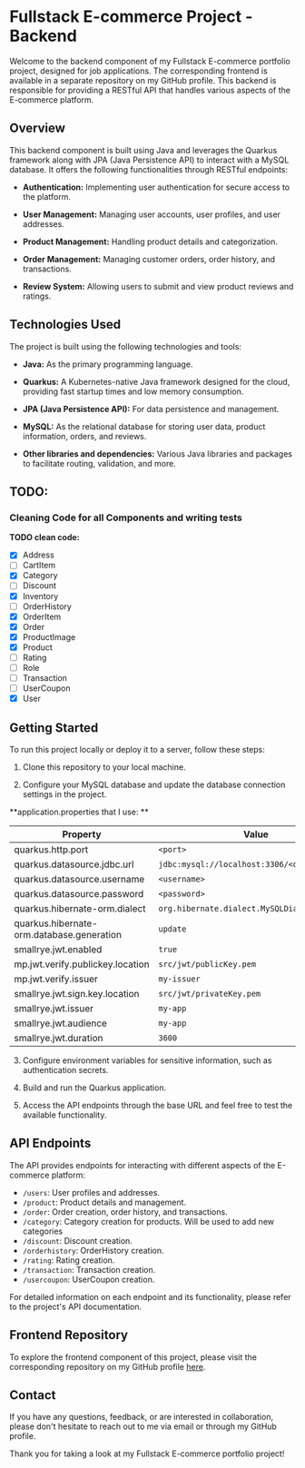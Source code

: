 # Fullstack E-commerce Project - Backend

Welcome to the backend component of my Fullstack E-commerce portfolio project, designed for job applications. The corresponding frontend is available in a separate repository on my GitHub profile. This backend is responsible for providing a RESTful API that handles various aspects of the E-commerce platform.

## Overview

This backend component is built using Java and leverages the Quarkus framework along with JPA (Java Persistence API) to interact with a MySQL database. It offers the following functionalities through RESTful endpoints:

- **Authentication:** Implementing user authentication for secure access to the platform.

- **User Management:** Managing user accounts, user profiles, and user addresses.

- **Product Management:** Handling product details and categorization.

- **Order Management:** Managing customer orders, order history, and transactions.

- **Review System:** Allowing users to submit and view product reviews and ratings.

## Technologies Used

The project is built using the following technologies and tools:

- **Java:** As the primary programming language.

- **Quarkus:** A Kubernetes-native Java framework designed for the cloud, providing fast startup times and low memory consumption.

- **JPA (Java Persistence API):** For data persistence and management.

- **MySQL:** As the relational database for storing user data, product information, orders, and reviews.

- **Other libraries and dependencies:** Various Java libraries and packages to facilitate routing, validation, and more.
## TODO:  
### Cleaning Code for all Components and writing tests
**TODO clean code:**

- [x] Address
- [ ] CartItem
- [x] Category
- [ ] Discount
- [x] Inventory
- [ ] OrderHistory
- [x] OrderItem
- [x] Order
- [x] ProductImage
- [x] Product
- [ ] Rating
- [ ] Role
- [ ] Transaction
- [ ] UserCoupon
- [x] User

## Getting Started

To run this project locally or deploy it to a server, follow these steps:

1. Clone this repository to your local machine.

2. Configure your MySQL database and update the database connection settings in the project.

**application.properties that I use:  **

| Property                                | Value                                       |
|-----------------------------------------|---------------------------------------------|
| quarkus.http.port                       | `<port>`                                    |
| quarkus.datasource.jdbc.url             | `jdbc:mysql://localhost:3306/<databasename>` |
| quarkus.datasource.username              | `<username>`                                |
| quarkus.datasource.password              | `<password>`                                |
| quarkus.hibernate-orm.dialect           | `org.hibernate.dialect.MySQLDialect`      |
| quarkus.hibernate-orm.database.generation| `update`                                    |
| smallrye.jwt.enabled                    | `true`                                      |
| mp.jwt.verify.publickey.location         | `src/jwt/publicKey.pem`                     |
| mp.jwt.verify.issuer                    | `my-issuer`                                 |
| smallrye.jwt.sign.key.location           | `src/jwt/privateKey.pem`                    |
| smallrye.jwt.issuer                     | `my-app`                                   |
| smallrye.jwt.audience                   | `my-app`                                   |
| smallrye.jwt.duration                   | `3600`                                      |


3. Configure environment variables for sensitive information, such as authentication secrets.

4. Build and run the Quarkus application.

5. Access the API endpoints through the base URL and feel free to test the available functionality.

## API Endpoints

The API provides endpoints for interacting with different aspects of the E-commerce platform:

- `/users`: User profiles and addresses.
- `/product`: Product details and management.
- `/order`: Order creation, order history, and transactions.
- `/category`: Category creation for products. Will be used to add new categories
- `/discount`: Discount creation.
- `/orderhistory`: OrderHistory creation.
- `/rating`: Rating creation.
- `/transaction`: Transaction creation.
- `/usercoupon`: UserCoupon creation.

For detailed information on each endpoint and its functionality, please refer to the project's API documentation.

## Frontend Repository

To explore the frontend component of this project, please visit the corresponding repository on my GitHub profile [here](link-to-frontend-repo).

## Contact

If you have any questions, feedback, or are interested in collaboration, please don't hesitate to reach out to me via email or through my GitHub profile.

Thank you for taking a look at my Fullstack E-commerce portfolio project!

